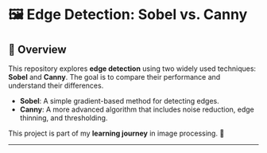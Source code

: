 # 🖼️ Edge Detection: Sobel vs. Canny

## 📌 Overview
This repository explores **edge detection** using two widely used techniques: **Sobel** and **Canny**. The goal is to compare their performance and understand their differences.

- **Sobel**: A simple gradient-based method for detecting edges.
- **Canny**: A more advanced algorithm that includes noise reduction, edge thinning, and thresholding.

This project is part of my **learning journey** in image processing. 🚀

---

